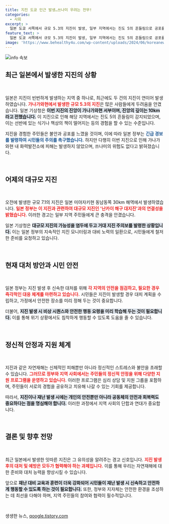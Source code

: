 ```yaml
---
title: 지진 도쿄 인근 발생…쓰나미 우려는 전무!
categories:
  - 사회
excerpt: >
  일본 도쿄 서쪽에서 규모 5.3의 지진이 발생, 일부 지역에서는 진도 5의 흔들림으로 공포를 자아냈습니다. 정부는 긴급 경보를 발령하며 대규모 지진 우려를 경고하고 있습니다!
feature_text: >
  일본 도쿄 서쪽에서 규모 5.3의 지진이 발생, 일부 지역에서는 진도 5의 흔들림으로 공포를 자아냈습니다. 정부는 긴급 경보를 발령하며 대규모 지진 우려를 경고하고 있습니다!
image: 'https://www.behealthy4u.com/wp-content/uploads/2024/06/koreanews.jpg'
---
```


<p><img src="https://www.behealthy4u.com/wp-content/uploads/2024/06/koreanews.jpg" alt="info 속보" /></p>

<h2 data-ke-size="size26">최근 일본에서 발생한 지진의 상황</h2>

<p data-ke-size="size16">&nbsp;</p>

<p>일본은 지진이 빈번하게 발생하는 지역 중 하나로, 최근에도 두 건의 지진이 연이어 발생하였습니다. <b><span style="color: #ee2323;">가나가와현에서 발생한 규모 5.3의 지진</span></b>은 많은 사람들에게 두려움을 안겼습니다. 일본 기상청은 <b><span style="background-color: #21538527;">이번 지진의 진앙이 가나가와현 서부이며, 진앙의 깊이는 10km라고 전했습니다.</span></b> 이 지진으로 인해 해당 지역에서는 진도 5의 흔들림이 감지되었으며, 이는 선반에 있는 식기나 책상의 책이 떨어지는 등의 경험을 할 수 있는 수준입니다. </p>

<p>지진을 경험한 주민들은 불안과 공포를 느꼈을 것이며, 이에 따라 일본 정부는 <b><span style="color: #1a5490;">긴급 경보를 발령하여 시민들의 주의를 촉구했습니다.</span></b> 하지만 다행히 이번 지진으로 인해 가나가와현 내 화력발전소에 피해는 발생하지 않았으며, 쓰나미의 위험도 없다고 밝혀졌습니다.</p>

<p data-ke-size="size16">&nbsp;</p>

<h2 data-ke-size="size26">어제의 대규모 지진</h2>

<p data-ke-size="size16">&nbsp;</p>

<p>오전에 발생한 규모 7.1의 지진은 일본 미야자키현 동남동쪽 30km 해역에서 발생하였습니다. <b><span style="color: #ee2323;">일본 정부는 이 지진과 관련하여 대규모 지진인 '난카이 해구 대지진'과의 연결성을 밝혔습니다.</span></b> 이러한 경고는 일부 지역 주민들에게 큰 충격을 안겼습니다. </p>

<p>일본 기상청은 <b><span style="background-color: #21538527;">대규모 지진의 가능성을 염두에 두고 거대 지진 주의보를 발령한 상황입니다.</span></b> 이는 일본 정부의 지속적인 지진 모니터링과 대비 노력의 일환으로, 시민들에게 철저한 준비를 요청하고 있습니다.</p>

<p data-ke-size="size16">&nbsp;</p>

<h2 data-ke-size="size26">현재 대처 방안과 시민 안전</h2>

<p data-ke-size="size16">&nbsp;</p>

<p>일본 정부는 지진 발생 후 신속한 대처를 위해 <b><span style="color: #ee2323;">각 지역의 안전을 점검하고, 필요한 경우 즉각적인 대응 체계를 마련하고 있습니다.</span></b> 시민들은 지진이 발생할 경우 대피 계획을 수립하고, 가정에서 안전한 장소를 미리 정해 두는 것이 중요합니다. </p>

<p>더불어, <b><span style="background-color: #21538527;">지진 발생 시 비상 시퀀스와 안전한 행동 요령을 미리 학습해 두는 것이 필요합니다.</span></b> 이를 통해 위기 상황에서도 침착하게 행동할 수 있도록 도움을 줄 수 있습니다.</p>

<p data-ke-size="size16">&nbsp;</p>

<h2 data-ke-size="size26">정신적 안정과 지원 체계</h2>

<p data-ke-size="size16">&nbsp;</p>

<p>지진과 같은 자연재해는 신체적인 피해뿐만 아니라 정신적인 스트레스와 불안을 초래할 수 있습니다. <b><span style="color: #ee2323;">그러므로 정부와 지역 사회에서는 주민들의 정신적 안정을 위해 다양한 지원 프로그램을 운영하고 있습니다.</span></b> 이러한 프로그램은 심리 상담 및 지원 그룹을 포함하며, 주민들이 서로의 경험을 공유하고 치유해 나갈 수 있는 기회를 제공합니다.</p>

<p>따라서, <b><span style="background-color: #21538527;">지진이나 재난 발생 시에는 개인의 안전뿐만 아니라 공동체의 안전과 회복력도 중요하다는 점을 명심해야 합니다.</span></b> 이러한 과정에서 지역 사회의 단합과 연대가 중요합니다.</p>

<p data-ke-size="size16">&nbsp;</p>

<h2 data-ke-size="size26">결론 및 향후 전망</h2>

<p data-ke-size="size16">&nbsp;</p>

<p>최근 일본에서 발생한 잇따른 지진은 그 유의성을 알려주는 경고 신호입니다. <b><span style="color: #ee2323;">지진 발생 후의 대처 및 예방은 모두가 협력해야 하는 과제입니다.</span></b> 이를 통해 우리는 자연재해에 대한 준비와 대처 능력을 향상시킬 수 있습니다. </p>

<p>앞으로 <b><span style="background-color: #21538527;">재난 대비 교육과 훈련이 더욱 강화되어 시민들이 재난 발생 시 신속하고 안전하게 행동할 수 있도록 하는 것이 필요합니다.</span></b> 또한, 정부와 지자체는 안전한 환경을 조성하는 데 최선을 다해야 하며, 지역 주민들의 참여와 협력이 필수적입니다.</p>

<p data-ke-size="size16">&nbsp;</p>
생생한 뉴스, <a href="https://qoogle.tistory.com" rel="dofollow">qoogle.tistory.com</a>


